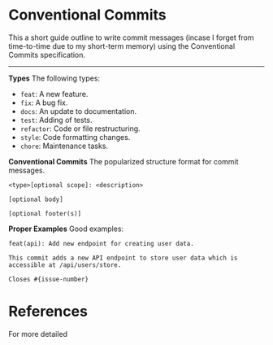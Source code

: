 # Conventional Commits

This a short guide outline to write commit messages (incase I forget from time-to-time due to my short-term memory) using the Conventional Commits specification. 

***


**Types**
The following types:
- `feat`: A new feature.
- `fix`: A bug fix.
- `docs`: An update to documentation.
- `test`: Adding of tests.
- `refactor`: Code or file restructuring.
- `style`: Code formatting changes.
- `chore`: Maintenance tasks.


**Conventional Commits**
The popularized structure format for commit messages.

```
<type>[optional scope]: <description>

[optional body]

[optional footer(s)]
```

**Proper Examples**
Good examples:
```
feat(api): Add new endpoint for creating user data.

This commit adds a new API endpoint to store user data which is accessible at /api/users/store.

Closes #{issue-number}
```


# References
For more detailed
